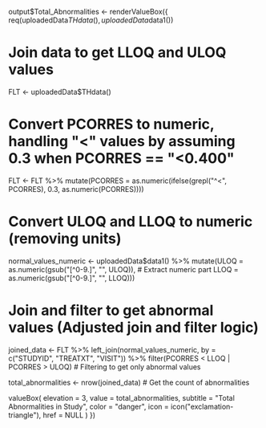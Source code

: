 output$Total_Abnormalities <- renderValueBox({
  req(uploadedData$THdata(), uploadedData$data1())
  
  # Join data to get LLOQ and ULOQ values
  FLT <- uploadedData$THdata()
  
  # Convert PCORRES to numeric, handling "<" values by assuming 0.3 when PCORRES == "<0.400"
  FLT <- FLT %>%
    mutate(PCORRES = as.numeric(ifelse(grepl("^<", PCORRES), 0.3, as.numeric(PCORRES))))
  
  # Convert ULOQ and LLOQ to numeric (removing units)
  normal_values_numeric <- uploadedData$data1() %>%
    mutate(ULOQ = as.numeric(gsub("[^0-9.]", "", ULOQ)),  # Extract numeric part
           LLOQ = as.numeric(gsub("[^0-9.]", "", LLOQ)))
  
  # Join and filter to get abnormal values (Adjusted join and filter logic)
  joined_data <- FLT %>%
    left_join(normal_values_numeric, by = c("STUDYID", "TREATXT", "VISIT")) %>%
    filter(PCORRES < LLOQ | PCORRES > ULOQ)  # Filtering to get only abnormal values
  
  total_abnormalities <- nrow(joined_data)  # Get the count of abnormalities
  
  valueBox(
    elevation = 3,
    value = total_abnormalities,
    subtitle = "Total Abnormalities in Study",
    color = "danger",
    icon = icon("exclamation-triangle"),
    href = NULL
  )
})
